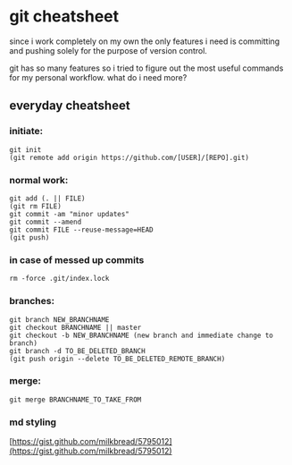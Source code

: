 # git cheatsheet
since i work completely on my own the only features i need is committing and pushing solely for the purpose of version control.

git has so many features so i tried to figure out the most useful commands for my personal workflow. what do i need more?

## everyday cheatsheet

### initiate:
	git init
	(git remote add origin https://github.com/[USER]/[REPO].git)

### normal work:
	git add (. || FILE)
	(git rm FILE)
	git commit -am "minor updates"
	git commit --amend
	git commit FILE --reuse-message=HEAD
	(git push)

### in case of messed up commits
	rm -force .git/index.lock

### branches:
	git branch NEW_BRANCHNAME
	git checkout BRANCHNAME || master
	git checkout -b NEW_BRANCHNAME (new branch and immediate change to branch)
	git branch -d TO_BE_DELETED_BRANCH
	(git push origin --delete TO_BE_DELETED_REMOTE_BRANCH)

### merge:
	git merge BRANCHNAME_TO_TAKE_FROM

### md styling
[https://gist.github.com/milkbread/5795012](https://gist.github.com/milkbread/5795012)